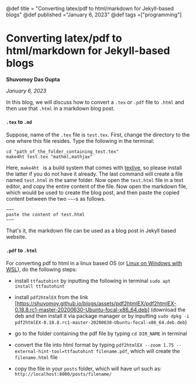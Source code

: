 @def title = "Converting latex/pdf to html/markdown  for Jekyll-based blogs"
@def published ="January 6, 2023"
@def tags =["programming"]

# Converting latex/pdf to html/markdown for Jekyll-based blogs

**Shuvomoy Das Gupta**

*January 6, 2023*

In this blog, we will discuss how to convert a `.tex` or `.pdf` file to `.html` and then use that `.html` in a markdown blog post.

#### `.tex` to `.md` 

Suppose, name of the  `.tex` file is `test.tex`. First, change the directory to the one where this file resides. Type the following in the terminal:

```
cd "path_of_the_folder_containing_test.tex"
make4ht test.tex "mathml,mathjax"
```

Here, `make4ht ` is a build system that comes with [texlive](https://www.tug.org/texlive/), so please install the latter if you do not have it already. The last command will create a file named `test.html` in the same folder. Now open the `test.html` file in a text editor, and copy the entire content of the file. Now open the markdown file, which would be used to create the blog post, and then paste the copied content between the two `~~~`s as follows.

```
~~~
paste the content of test.html
~~~
```

That's it, the markdown file can be used as a blog post in Jekyll based website. 

#### `.pdf` to `.html`

For converting pdf to html in a linux based OS (or [Linux on Windows with WSL](https://learn.microsoft.com/en-us/windows/wsl/install)), do the following steps:

* install `ttfautohint` by inputting the following in terminal `sudo apt install ttfautohint`

* install `pdf2htmlEX` from the link [https://shuvomoy.github.io/blogs/assets/pdf2htmlEX/pdf2htmlEX-0.18.8.rc1-master-20200630-Ubuntu-focal-x86_64.deb] (download the deb and then install it via package manager or by inputting `sudo dpkg -i pdf2htmlEX-0.18.8.rc1-master-20200630-Ubuntu-focal-x86_64.deb.deb`)
* go to the folder containing the pdf file by typing `cd DIR_NAME` in terminal
* convert the file into html format by typing `pdf2htmlEX --zoom 1.75 --external-hint-tool=ttfautohint filename.pdf`, which will create the `filename.html` file
* copy the file in your `posts` folder, which will have url such as: `http://localhost:8000/posts/filename/`

